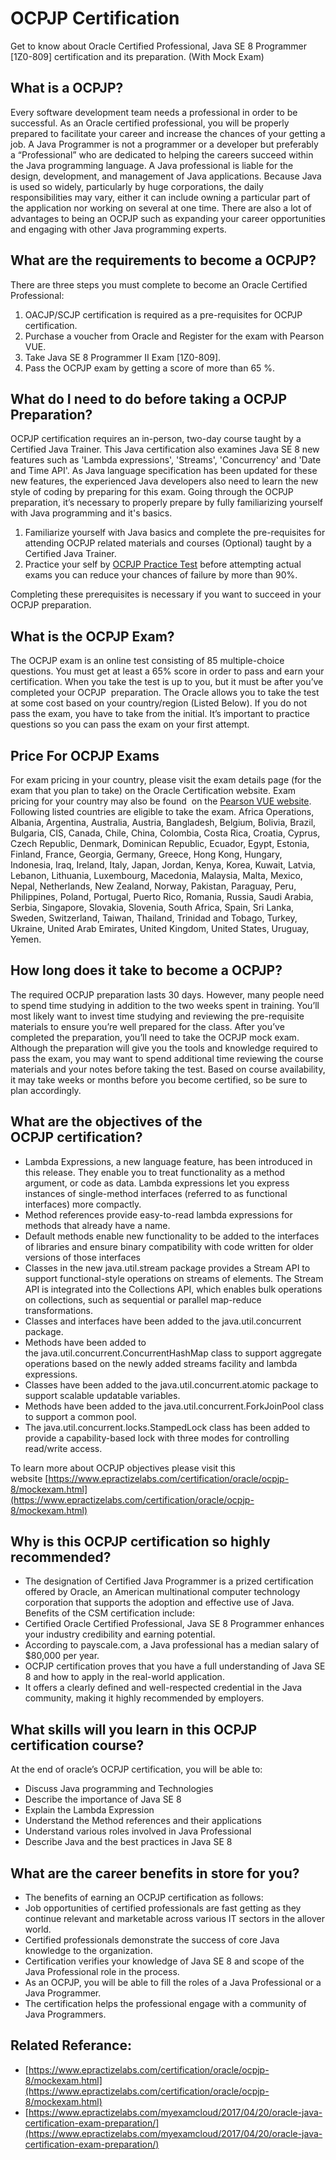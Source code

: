 # OCPJP Certification
Get to know about Oracle Certified Professional, Java SE 8 Programmer [1Z0-809] certification and its preparation. (With Mock Exam)

## **What is a OCPJP?**

Every software development team needs a professional in order to be successful. As an Oracle certified professional, you will be properly prepared to facilitate your career and increase the chances of your getting a job. A Java Programmer is not a programmer or a developer but preferably a “Professional” who are dedicated to helping the careers succeed within the Java programming language. A Java professional is liable for the design, development, and management of Java applications. Because Java is used so widely, particularly by huge corporations, the daily responsibilities may vary, either it can include owning a particular part of the application nor working on several at one time. There are also a lot of advantages to being an OCPJP such as expanding your career opportunities and engaging with other Java programming experts.

## **What are the requirements to become a OCPJP?**

There are three steps you must complete to become an Oracle Certified Professional:

1.  OACJP/SCJP certification is required as a pre-requisites for OCPJP certification.
2.  Purchase a voucher from Oracle and Register for the exam with Pearson VUE.
3.  Take Java SE 8 Programmer II Exam [1Z0-809].
4.  Pass the OCPJP exam by getting a score of more than 65 %.

## **What do I need to do before taking a OCPJP Preparation?**

OCPJP certification requires an in-person, two-day course taught by a Certified Java Trainer. This Java certification also examines Java SE 8 new features such as 'Lambda expressions', 'Streams', 'Concurrency' and 'Date and Time API'. As Java language specification has been updated for these new features, the experienced Java developers also need to learn the new style of coding by preparing for this exam. Going through the OCPJP preparation, it’s necessary to properly prepare by fully familiarizing yourself with Java programming and it's basics.

1.  Familiarize yourself with Java basics and complete the pre-requisites for attending OCPJP related materials and courses (Optional) taught by a Certified Java Trainer.
2.  Practice your self by [OCPJP Practice Test](https://www.myexamcloud.com/onlineexam/viewStudyPlan.html?s=O5/EGGvcbdo=) before attempting actual exams you can reduce your chances of failure by more than 90%.

Completing these prerequisites is necessary if you want to succeed in your OCPJP preparation.

## **What is the OCPJP Exam?**

The OCPJP exam is an online test consisting of 85 multiple-choice questions. You must get at least a 65% score in order to pass and earn your certification. When you take the test is up to you, but it must be after you’ve completed your OCPJP  preparation. The Oracle allows you to take the test at some cost based on your country/region (Listed Below). If you do not pass the exam, you have to take from the initial. It’s important to practice questions so you can pass the exam on your first attempt.

## **Price For OCPJP Exams**

For exam pricing in your country, please visit the exam details page (for the exam that you plan to take) on the Oracle Certification website. Exam pricing for your country may also be found  on the [Pearson VUE website](http://www.pearsonvue.com/oracle). Following listed countries are eligible to take the exam. Africa Operations, Albania, Argentina, Australia, Austria, Bangladesh, Belgium, Bolivia, Brazil, Bulgaria, CIS, Canada, Chile, China, Colombia, Costa Rica, Croatia, Cyprus, Czech Republic, Denmark, Dominican Republic, Ecuador, Egypt, Estonia, Finland, France, Georgia, Germany, Greece, Hong Kong, Hungary, Indonesia, Iraq, Ireland, Italy, Japan, Jordan, Kenya, Korea, Kuwait, Latvia, Lebanon, Lithuania, Luxembourg, Macedonia, Malaysia, Malta, Mexico, Nepal, Netherlands, New Zealand, Norway, Pakistan, Paraguay, Peru, Philippines, Poland, Portugal, Puerto Rico, Romania, Russia, Saudi Arabia, Serbia, Singapore, Slovakia, Slovenia, South Africa, Spain, Sri Lanka, Sweden, Switzerland, Taiwan, Thailand, Trinidad and Tobago, Turkey, Ukraine, United Arab Emirates, United Kingdom, United States, Uruguay, Yemen.

## **How long does it take to become a OCPJP?**

The required OCPJP preparation lasts 30 days. However, many people need to spend time studying in addition to the two weeks spent in training. You’ll most likely want to invest time studying and reviewing the pre-requisite materials to ensure you’re well prepared for the class. After you’ve completed the preparation, you’ll need to take the OCPJP mock exam. Although the preparation will give you the tools and knowledge required to pass the exam, you may want to spend additional time reviewing the course materials and your notes before taking the test. Based on course availability, it may take weeks or months before you become certified, so be sure to plan accordingly.

## **What are the objectives of the OCPJP certification?**

*   Lambda Expressions, a new language feature, has been introduced in this release. They enable you to treat functionality as a method argument, or code as data. Lambda expressions let you express instances of single-method interfaces (referred to as functional interfaces) more compactly.
*   Method references provide easy-to-read lambda expressions for methods that already have a name.
*   Default methods enable new functionality to be added to the interfaces of libraries and ensure binary compatibility with code written for older versions of those interfaces
*   Classes in the new java.util.stream package provides a Stream API to support functional-style operations on streams of elements. The Stream API is integrated into the Collections API, which enables bulk operations on collections, such as sequential or parallel map-reduce transformations.
*   Classes and interfaces have been added to the java.util.concurrent package.
*   Methods have been added to the java.util.concurrent.ConcurrentHashMap class to support aggregate operations based on the newly added streams facility and lambda expressions.
*   Classes have been added to the java.util.concurrent.atomic package to support scalable updatable variables.
*   Methods have been added to the java.util.concurrent.ForkJoinPool class to support a common pool.
*   The java.util.concurrent.locks.StampedLock class has been added to provide a capability-based lock with three modes for controlling read/write access.

To learn more about OCPJP objectives please visit this website [https://www.epractizelabs.com/certification/oracle/ocpjp-8/mockexam.html](https://www.epractizelabs.com/certification/oracle/ocpjp-8/mockexam.html)

## **Why is this OCPJP certification so highly recommended?**

*   The designation of Certified Java Programmer is a prized certification offered by Oracle, an American multinational computer technology corporation that supports the adoption and effective use of Java. Benefits of the CSM certification include:
*   Certified Oracle Certified Professional, Java SE 8 Programmer enhances your industry credibility and earning potential.
*   According to payscale.com, a Java professional has a median salary of $80,000 per year.
*   OCPJP certification proves that you have a full understanding of Java SE 8 and how to apply in the real-world application.
*   It offers a clearly defined and well-respected credential in the Java community, making it highly recommended by employers.

## **What skills will you learn in this OCPJP certification course?**

At the end of oracle’s OCPJP certification, you will be able to:

*   Discuss Java programming and Technologies
*   Describe the importance of Java SE 8
*   Explain the Lambda Expression
*   Understand the Method references and their applications
*   Understand various roles involved in Java Professional
*   Describe Java and the best practices in Java SE 8

## What are the career benefits in store for you?

*   The benefits of earning an OCPJP certification as follows:
*   Job opportunities of certified professionals are fast getting as they continue relevant and marketable across various IT sectors in the allover world.
*   Certified professionals demonstrate the success of core Java knowledge to the organization.
*   Certification verifies your knowledge of Java SE 8 and scope of the Java Professional role in the process.
*   As an OCPJP, you will be able to fill the roles of a Java Professional or a Java Programmer.
*   The certification helps the professional engage with a community of Java Programmers.

## **Related Referance:**

*   [https://www.epractizelabs.com/certification/oracle/ocpjp-8/mockexam.html](https://www.epractizelabs.com/certification/oracle/ocpjp-8/mockexam.html)
*   [https://www.epractizelabs.com/myexamcloud/2017/04/20/oracle-java-certification-exam-preparation/](https://www.epractizelabs.com/myexamcloud/2017/04/20/oracle-java-certification-exam-preparation/)
